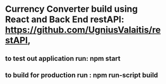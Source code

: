 # Currency Converter build using React and Back End restAPI: https://github.com/UgniusValaitis/restAPI,

## to test out application run: npm start

## to build for production run : npm run-script build
